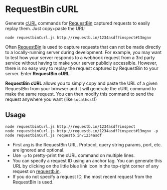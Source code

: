 # RequestBin cURL

Generate [cURL](https://curl.haxx.se/) commands for [RequestBin](http://requestb.in) captured requests to easily replay them. Just copy+paste the URL!

```
node requestbinCurl.js http://requestb.in/1234asdf?inspect#13mgnv
```

Often [RequestBin](http://requestb.in) is used to capture requests that can not be made directly to a locally-running server during development. For example, you may want to test how your server responds to a webhook request from a 3rd party service without having to make your server publicly accessible. However, there is no easy way to replay the request captured by RequestBin to your server. Enter **RequestBin cURL**.

**RequestBin cURL** allows you to simply copy and paste the URL of a given RequestBin from your browser and it will generate the cURL command to make the same request. You can then modify this command to send the request anywhere you want (like `localhost`!)


## Usage
```
node requestbinCurl.js http://requestb.in/1234asdf?inspect
node requestbinCurl.js http://requestb.in/1234asdf?inspect#13mgnv -p
node requestbinCurl.js requestb.in/1234asdf
```

- First arg is the RequestBin URL. Protocol, query string params, port, etc. are ignored and optional.
- Use `-p` to pretty-print the cURL command on multiple lines.
- You can specify a request ID using an anchor tag. You can generate this URL by clicking on the little blue link icon in the top-right corner of any request on [requestb.in](http://requestb.in).
- If you do not specify a request ID, the most recent request from the RequestBin is used.
